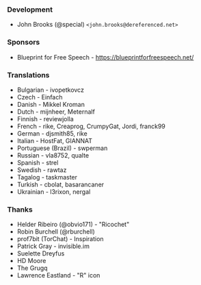 ### Development
* John Brooks (@special) `<john.brooks@dereferenced.net>`

### Sponsors
* Blueprint for Free Speech - https://blueprintforfreespeech.net/

### Translations
* Bulgarian - ivopetkovcz
* Czech - Einfach
* Danish - Mikkel Kroman
* Dutch - mijnheer, Meternalf
* Finnish - reviewjolla
* French - rike, Creaprog, CrumpyGat, Jordi, franck99
* German - djsmith85, rike
* Italian - HostFat, GIANNAT
* Portuguese (Brazil) - swperman
* Russian - vla8752, qualte
* Spanish - strel
* Swedish - rawtaz
* Tagalog - taskmaster
* Turkish - cbolat, basarancaner
* Ukrainian - l3rixon, nergal

### Thanks
* Helder Ribeiro (@obvio171) - "Ricochet"
* Robin Burchell (@rburchell)
* prof7bit (TorChat) - Inspiration
* Patrick Gray - invisible.im
* Suelette Dreyfus
* HD Moore
* The Grugq
* Lawrence Eastland - "R" icon
